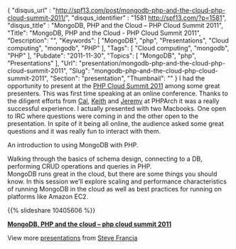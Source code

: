 {
	"disqus_url" : "http://spf13.com/post/mongodb-php-and-the-cloud-php-cloud-summit-2011/",
	"disqus_identifier" : "1581 http://spf13.com/?p=1581",
	"disqus_title" : "MongoDB, PHP and the Cloud &#8211; PHP Cloud Summit 2011",
	"Title": "MongoDB, PHP and the Cloud - PHP Cloud Summit 2011",
	"Description": "",
	"Keywords": [
		"MongoDB",
		"php",
		"Presentations",
		"Cloud computing",
		"mongodb",
		"PHP"
	],
	"Tags": [
		"Cloud computing",
		"mongodb",
		"PHP"
	],
	"Pubdate": "2011-11-30",
	"Topics": [
		"MongoDB",
		"php",
		"Presentations"
	],
	"Url": "presentation/mongodb-php-and-the-cloud-php-cloud-summit-2011",
	"Slug": "mongodb-php-and-the-cloud-php-cloud-summit-2011",
	"Section": "presentation",
	"Thumbnail": ""
}
I had the opportunity to present at the [PHP Cloud Summit
2011](http://www.phparch.com/phparchitect-live-presents-the-cloud-summit/)
among some great presenters. This was first time speaking at an online
conference. Thanks to the diligent efforts from
[Cal](http://twitter.com/calevans),
[Keith](http://twitter.com/CaseySoftware) and
[Jeremy](http://twitter.com/JeremyKendall) at PHPArch it was a really
successful experience. I actually presented with two Macbooks. One open
to IRC where questions were coming in and the other open to the
presentation. In spite of it being all online, the audience asked some
great questions and it was really fun to interact with them.

An introduction to using MongoDB with PHP.

Walking through the basics of schema design, connecting to a DB,
performing CRUD operations and queries in PHP.<br>
 MongoDB runs great in the cloud, but there are some things you should
know. In this session we’ll explore scaling and performance
characteristics of running MongoDB in the cloud as well as best practices
for running on platforms like Amazon EC2.

{{% slideshare 10405606 %}}

**[MongoDB, PHP and the cloud – php cloud summit
2011](http://www.slideshare.net/spf13/mongodb-php-and-the-cloud-php-cloud-summit-2011 "MongoDB, PHP and the cloud - php cloud summit 2011")**

View more [presentations](http://www.slideshare.net/) from [Steve
Francia](http://www.slideshare.net/spf13)
